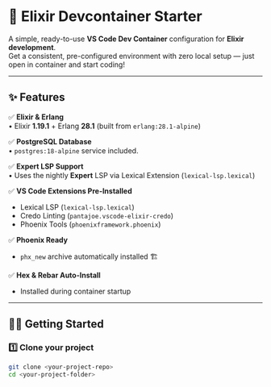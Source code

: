 # 🚀 Elixir Devcontainer Starter

A simple, ready-to-use **VS Code Dev Container** configuration for **Elixir development**.  
Get a consistent, pre-configured environment with zero local setup — just open in container and start coding!

---

## ✨ Features

✅ **Elixir & Erlang**  
• Elixir **1.19.1** + Erlang **28.1** (built from `erlang:28.1-alpine`)

✅ **PostgreSQL Database**  
• `postgres:18-alpine` service included.

✅ **Expert LSP Support**  
• Uses the nightly **Expert** LSP via Lexical Extension (`lexical-lsp.lexical`)

✅ **VS Code Extensions Pre-Installed**
- Lexical LSP (`lexical-lsp.lexical`)
- Credo Linting (`pantajoe.vscode-elixir-credo`)
- Phoenix Tools (`phoenixframework.phoenix`)

✅ **Phoenix Ready**
- `phx_new` archive automatically installed 🏗️

✅ **Hex & Rebar Auto-Install**
- Installed during container startup

---

## 🧑‍💻 Getting Started

### 1️⃣ Clone your project

```bash
git clone <your-project-repo>
cd <your-project-folder>
